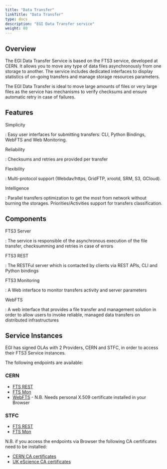 ```yaml
---
title: "Data Transfer"
linkTitle: "Data Transfer"
type: docs
description: "EGI Data Transfer service"
weight: 80
---
```


## Overview

The EGI Data Transfer Service is based on the FTS3 service, developed at CERN.
It allows you to move any type of data files asynchronously from one storage to
another. The service includes dedicated interfaces to display statistics of
on-going transfers and manage storage resources parameters.

The EGI Data Transfer is ideal to move large amounts of files or very large
files as the service has mechanisms to verify checksums and ensure automatic
retry in case of failures.

## Features

Simplicity

: Easy user interfaces for submitting transfers: CLI, Python Bindings, WebFTS
and Web Monitoring.

Reliability

: Checksums and retries are provided per transfer

Flexibility

: Multi-protocol support (Webdav/https, GridFTP, xrootd, SRM, S3, GCloud).

Intelligence

: Parallel transfers optimization to get the most from network without burning
the storages. Priorities/Activities support for transfers classification.

## Components

FTS3 Server

: The service is responsible of the asynchronous execution of the file transfer,
checksumming and retries in case of errors

FTS3 REST

: The RESTFul server which is contacted by clients via REST APIs, CLI and Python
bindings

FTS3 Monitoring

: A Web interface to monitor transfers activity and server parameters

WebFTS

: A web interface that provides a file transfer and management solution in order
to allow users to invoke reliable, managed data transfers on distributed
infrastructures

## Service Instances

EGI has signed OLAs with 2 Providers, CERN and STFC, in order to access their
FTS3 Service instances.

The following endpoints are available:

### CERN

- [FTS REST](https://fts3-public.cern.ch:8446/)
- [FTS Mon](https://fts3-public.cern.ch/fts3/ftsmon/#/)
- [WebFTS](https://webfts.cern.ch/) - N.B. Needs personal X.509 certificate
  installed in your Browser

### STFC

- [FTS REST](https://lcgfts3.gridpp.rl.ac.uk:8446)
- [FTS Mon](https://lcgfts3.gridpp.rl.ac.uk:8449/fts3/ftsmon/#/)

N.B. if you access the endpoints via Browser the following CA certificates need
to be installed:

- [CERN CA certificates](https://cafiles.cern.ch/cafiles/certificates/)
- [UK eScience CA certificates](http://www.ngs.ac.uk/ukca/certificates/cacerts.html)
